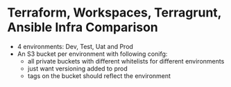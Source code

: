 # Terraform, Workspaces, Terragrunt, Ansible Infra Comparison

- 4 environments: Dev, Test, Uat and Prod
- An S3 bucket per environment with following conifg:
    - all private buckets with different whitelists for different environments
    - just want versioning added to prod
    - tags on the bucket should reflect the environment